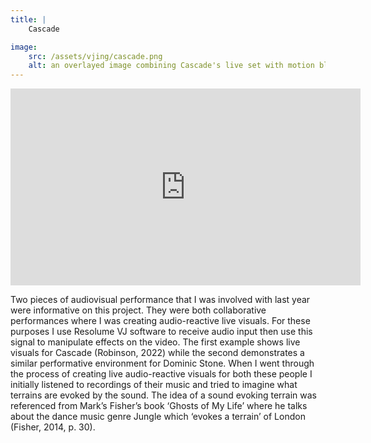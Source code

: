 ```yaml
---
title: | 
    Cascade

image:
    src: /assets/vjing/cascade.png
    alt: an overlayed image combining Cascade's live set with motion blur footage filmed from a bus
---
```

<iframe width="560" height="315" src="https://www.youtube.com/embed/mv50DA8C1_g?si=pWFvpSv7PQAFu8Sl" title="YouTube video player" frameborder="0" allow="accelerometer; autoplay; clipboard-write; encrypted-media; gyroscope; picture-in-picture; web-share" allowfullscreen></iframe>

Two pieces of audiovisual performance that I was involved with last year were informative on this project. They were both collaborative performances where I was creating audio-reactive live visuals. For these purposes I use Resolume VJ software to receive audio input then use this signal to manipulate effects on the video. The first example shows live visuals for Cascade (Robinson, 2022) while the second demonstrates a similar performative environment for Dominic Stone. When I went through the process of creating live audio-reactive visuals for both these people I initially listened to recordings of their music and tried to imagine what terrains are evoked by the sound. The idea of a sound evoking terrain was referenced from Mark’s Fisher’s book ‘Ghosts of My Life’ where he talks about the dance music genre Jungle which ‘evokes a terrain’ of London (Fisher, 2014, p. 30).
